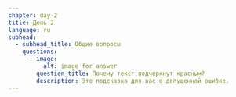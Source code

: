 ```yaml
---
chapter: day-2
title: День 2
language: ru
subhead:
  - subhead_title: Общие вопросы
    questions:
      - image:
          alt: image for answer
        question_title: Почему текст подчеркнут красным?
        description: Это подсказка для вас о допущенной ошибке.
---
```


